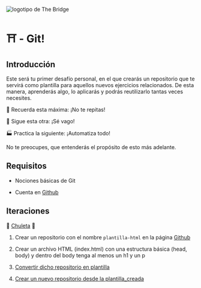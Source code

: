  ![logotipo de The Bridge](https://user-images.githubusercontent.com/27650532/77754601-e8365180-702b-11ea-8bed-5bc14a43f869.png "logotipo de The Bridge")

# :shinto_shrine: - Git! #

## Introducción ##

Este será tu primer desafío personal, en el que crearás un repositorio que te servirá como plantilla para aquellos nuevos ejercicios relacionados. De esta manera, aprenderás algo, lo aplicarás y podrás reutilizarlo tantas veces necesites.

:thinking: Recuerda esta máxima: ¡No te repitas!

:bathtub: Sigue esta otra: ¡Sé vago!

:factory: Practica la siguiente: ¡Automatiza todo!

No te preocupes, que entenderás el propósito de esto más adelante.

## Requisitos ##

- Nociones básicas de Git

- Cuenta en [Github](https://github.com)

## Iteraciones ##

:cut_of_meat: [Chuleta](https://rogerdudler.github.io/git-guide) :cut_of_meat:

1. Crear un repositorio con el nombre `plantilla-html` en la página [Github](https://github.com)

2. Crear un archivo HTML (index.html) con una estructura básica (head, body) y dentro del body tenga al menos un h1 y un  p

3. [Convertir dicho repositorio en plantilla](https://help.github.com/es/enterprise/2.19/user/github/creating-cloning-and-archiving-repositories/creating-a-template-repository)

4. [Crear un nuevo repositorio desde la plantilla_creada](https://help.github.com/es/enterprise/2.19/user/github/creating-cloning-and-archiving-repositories/creating-a-repository-from-a-template)
